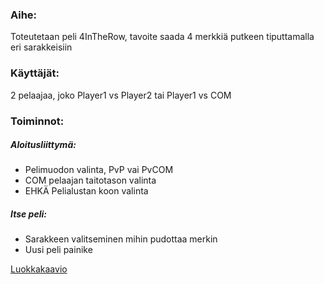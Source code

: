 ### Aihe:
Toteutetaan peli 4InTheRow,
tavoite saada 4 merkkiä putkeen tiputtamalla eri sarakkeisiin

### Käyttäjät:
2 pelaajaa, joko Player1 vs Player2 tai Player1 vs COM

### Toiminnot:
##### Aloitusliittymä:
- Pelimuodon valinta, PvP vai PvCOM
- COM pelaajan taitotason valinta
- EHKÄ Pelialustan koon valinta

##### Itse peli:
- Sarakkeen valitseminen mihin pudottaa merkin
- Uusi peli painike



[Luokkakaavio](https://gyazo.com/a69f38a355a61ed715391108dd9cc99c)



